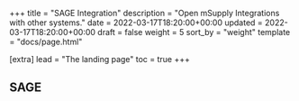 +++
title = "SAGE Integration"
description = "Open mSupply Integrations with other systems."
date = 2022-03-17T18:20:00+00:00
updated = 2022-03-17T18:20:00+00:00
draft = false
weight = 5
sort_by = "weight"
template = "docs/page.html"

[extra]
lead = "The landing page"
toc = true
+++

## SAGE
